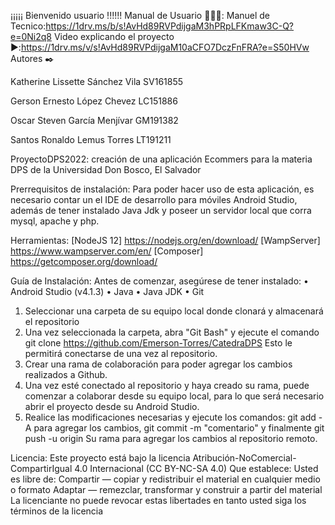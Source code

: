 ¡¡¡¡¡ Bienvenido usuario !!!!!!
Manual de Usuario 🧑🏻‍💻:
Manuel de Tecnico:https://1drv.ms/b/s!AvHd89RVPdijgaM3hPRpLFKmaw3C-Q?e=0Ni2q8
Video explicando el proyecto ▶️:https://1drv.ms/v/s!AvHd89RVPdijgaM10aCFO7DczFnFRA?e=S50HVw
Autores ✒️

Katherine Lissette Sánchez Vila SV161855

Gerson Ernesto López Chevez LC151886

Oscar Steven García Menjívar GM191382

Santos Ronaldo Lemus Torres LT191211

ProyectoDPS2022: 
creación de una aplicación Ecommers para la materia DPS de la Universidad Don Bosco, El Salvador 

Prerrequisitos de instalación:
Para poder hacer uso de esta aplicación, es necesario contar un el IDE de desarrollo para móviles Android Studio, además de tener instalado Java Jdk y poseer un servidor local que corra mysql, apache y php. 

Herramientas:
[NodeJS 12] https://nodejs.org/en/download/ 
[WampServer] https://www.wampserver.com/en/ 
[Composer] https://getcomposer.org/download/ 

Guía de Instalación:
Antes de comenzar, asegúrese de tener instalado: 
•	Android Studio (v4.1.3) 
•	Java 
•	Java JDK 
•	Git 
1.	Seleccionar una carpeta de su equipo local donde clonará y almacenará el repositorio 
2.	Una vez seleccionada la carpeta, abra "Git Bash" y ejecute el comando git clone https://github.com/Emerson-Torres/CatedraDPS  Esto le permitirá conectarse de una vez al repositorio. 
3.	Crear una rama de colaboración para poder agregar los cambios realizados a Github. 
4.	Una vez esté conectado al repositorio y haya creado su rama, puede comenzar a colaborar desde su equipo local, para lo que será necesario abrir el proyecto desde su Android Studio. 
5.	Realice las modificaciones necesarias y ejecute los comandos: git add -A para agregar los cambios, git commit -m "comentario" y finalmente git push -u origin Su rama para agregar los cambios al repositorio remoto. 
 
 
Licencia:
Este proyecto está bajo la licencia Atribución-NoComercial-CompartirIgual 4.0 Internacional (CC BY-NC-SA 4.0) 
Que establece: 
Usted es libre de: Compartir — copiar y redistribuir el material en cualquier medio o formato Adaptar — remezclar, transformar y construir a partir del material La licenciante no puede revocar estas libertades en tanto usted siga los términos de la licencia 
